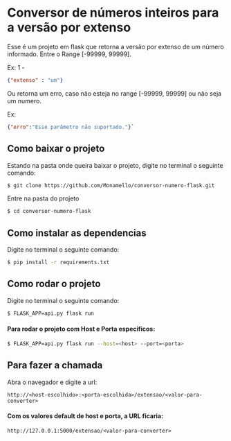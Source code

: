 # Conversor de números inteiros para a versão por extenso

Esse é um projeto em flask que retorna a versão por extenso de um número informado. Entre o Range [-99999, 99999].

Ex: 1 -
```json
{"extenso" : "um"}
```

Ou retorna um erro, caso não esteja no range [-99999, 99999] ou não seja um numero.

Ex: 
```json
{"erro":"Esse parâmetro não suportado."}`
```

## Como baixar o projeto
Estando na pasta onde queira baixar o projeto, digite no terminal o seguinte comando:

```bash
$ git clone https://github.com/Monamello/conversor-numero-flask.git
```

Entre na pasta do projeto
```bash
$ cd conversor-numero-flask
```

## Como instalar as dependencias

Digite no terminal o seguinte comando:  
 ```bash
 $ pip install -r requirements.txt
 ```

## Como rodar o projeto

Digite no terminal o seguinte comando:
```bash
$ FLASK_APP=api.py flask run
```

#### Para rodar o projeto com Host e Porta especificos:
```bash
$ FLASK_APP=api.py flask run --host=<host> --port=<porta>
```

## Para fazer a chamada
Abra o navegador e digite a url:

```http://<host-escolhido>:<porta-escolhida>/extensao/<valor-para-converter>```

#### Com os valores default de host e porta, a URL ficaria:

```http://127.0.0.1:5000/extensao/<valor-para-converter>```
